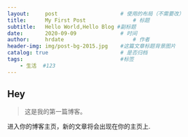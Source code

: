 ```yaml
---
layout:     post                    # 使用的布局（不需要改）
title:      My First Post               # 标题 
subtitle:   Hello World,Hello Blog #副标题
date:       2020-09-09              # 时间
author:     hrdate                      # 作者
header-img: img/post-bg-2015.jpg    #这篇文章标题背景图片
catalog: true                       # 是否归档
tags:                               #标签
    - 生活  #123
---
```


## Hey
>这是我的第一篇博客。

进入你的博客主页，新的文章将会出现在你的主页上.
